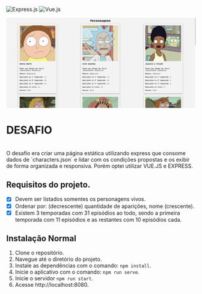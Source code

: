 ![Express.js](https://img.shields.io/badge/Express.js-000000?style=for-the-badge&logo=express&logoColor=white)
![Vue.js](https://img.shields.io/badge/Vue.js-4FC08D?style=for-the-badge&logo=vue.js&logoColor=white)

<img width="944" src="imagemReadme.png">

# DESAFIO
<br>
O desafio era criar uma página estática utilizando express que consome dados de `characters.json` e lidar com os condições propostas e os exibir de forma organizada e responsiva. Porém optei utilizar VUE.JS e EXPRESS. 

## Requisitos do projeto.

* [x] Devem ser listados somentes os personagens vivos.
* [x] Ordenar por: (decrescente) quantidade de aparições, nome (crescente).
* [x] Existem 3 temporadas com 31 episódios ao todo, sendo a primeira temporada com 11 episódios e as restantes com 10 episódios cada.

## Instalação Normal

1. Clone o repositório.
2. Navegue até o diretório do projeto.
3. Instale as dependências com o comando: `npm install`.
4. Inicie o aplicativo com o comando: `npm run serve`.
5. Inicie o servidor `npm run start`.
6. Acesse http://localhost:8080.